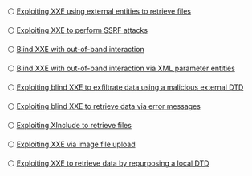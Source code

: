 ⚪ [Exploiting XXE using external entities to retrieve files](https://portswigger.net/web-security/xxe/lab-exploiting-xxe-to-retrieve-files)


⚪ [Exploiting XXE to perform SSRF attacks](https://portswigger.net/web-security/xxe/lab-exploiting-xxe-to-perform-ssrf)


⚪ [Blind XXE with out-of-band interaction](https://portswigger.net/web-security/xxe/blind/lab-xxe-with-out-of-band-interaction)


⚪ [Blind XXE with out-of-band interaction via XML parameter entities](https://portswigger.net/web-security/xxe/blind/lab-xxe-with-out-of-band-interaction-using-parameter-entities)


⚪ [Exploiting blind XXE to exfiltrate data using a malicious external DTD](https://portswigger.net/web-security/xxe/blind/lab-xxe-with-out-of-band-exfiltration)


⚪ [Exploiting blind XXE to retrieve data via error messages](https://portswigger.net/web-security/xxe/blind/lab-xxe-with-data-retrieval-via-error-messages)


⚪ [Exploiting XInclude to retrieve files](https://portswigger.net/web-security/xxe/lab-xinclude-attack)


⚪ [Exploiting XXE via image file upload](https://portswigger.net/web-security/xxe/lab-xxe-via-file-upload)


⚪ [Exploiting XXE to retrieve data by repurposing a local DTD](https://portswigger.net/web-security/xxe/blind/lab-xxe-trigger-error-message-by-repurposing-local-dtd)
